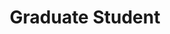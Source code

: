 ---
layout: person
name: "Frances Welsh"
image: "https://research.fredhutch.org/content/stripe/bloom/en/members/_jcr_content/par/labmember_250798615/image.img.jpg/1598902331732.jpg"
title: "Graduate Student"
category: "Grad Students"
links:
  - link: "https://github.com/fwelsh"
    icon: "github"
  - link: "https://www.linkedin.com/in/frances-welsh-phd"
    icon: "linkedin"
---